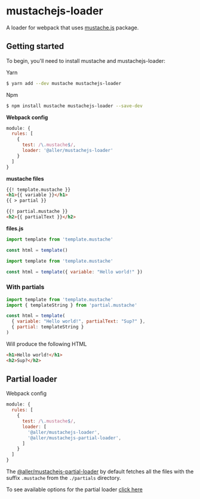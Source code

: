 # mustachejs-loader

A loader for webpack that uses [mustache.js](https://github.com/janl/mustache.js) package.

## Getting started

To begin, you'll need to install mustache and mustachejs-loader:

Yarn

```bash
$ yarn add --dev mustache mustachejs-loader
```

Npm

```bash
$ npm install mustache mustachejs-loader --save-dev
```

**Webpack config**

```javascript
module: {
  rules: [
    {
      test: /\.mustache$/,
      loader: '@aller/mustachejs-loader'
    }
  ]
}
```

**mustache files**

```html
{{! template.mustache }}
<h1>{{ variable }}</h1>
{{ > partial }}
```

```html
{{! partial.mustache }}
<h2>{{ partialText }}</h2>
```

**files.js**

```javascript
import template from 'template.mustache'

const html = template()
```

```javascript
import template from 'template.mustache'

const html = template({ variable: "Hello world!" })
```

### With partials

```javascript
import template from 'template.mustache'
import { templateString } from 'partial.mustache'

const html = template(
  { variable: "Hello world!", partialText: "Sup?" },
  { partial: templateString }
)
```

Will produce the following HTML

```html
<h1>Hello world!</h1>
<h2>Sup?</h2>
```

## Partial loader

Webpack config

```javascript
module: {
  rules: [
    {
      test: /\.mustache$/,
      loader: [
        '@aller/mustachejs-loader',
        '@aller/mustachejs-partial-loader',
      ]
    }
  ]
}
```

The [@aller/mustachejs-partial-loader](https://www.npmjs.com/package/@aller/mustachejs-loader) by default fetches all the files with the suffix `.mustache` from the `./partials` directory.

To see available options for the partial loader [click here](https://www.npmjs.com/package/@aller/mustachejs-loader)
